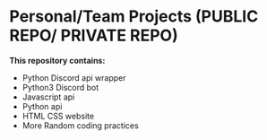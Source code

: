 # Personal/Team Projects (PUBLIC REPO/ PRIVATE REPO)

**This repository contains:**

- Python Discord api wrapper
- Python3 Discord bot
- Javascript api
- Python api
- HTML CSS website
- More Random coding practices
